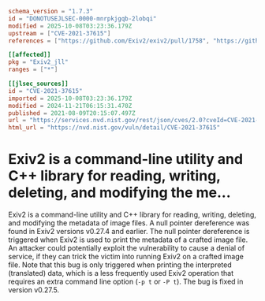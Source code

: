 ```toml
schema_version = "1.7.3"
id = "DONOTUSEJLSEC-0000-mnrpkjgqb-2lobqi"
modified = 2025-10-08T03:23:36.179Z
upstream = ["CVE-2021-37615"]
references = ["https://github.com/Exiv2/exiv2/pull/1758", "https://github.com/Exiv2/exiv2/security/advisories/GHSA-h9x9-4f77-336w", "https://lists.fedoraproject.org/archives/list/package-announce%40lists.fedoraproject.org/message/FMDT4PJB7P43WSOM3TRQIY3J33BAFVVE/", "https://lists.fedoraproject.org/archives/list/package-announce%40lists.fedoraproject.org/message/UYGDELIFFJWKUU7SO3QATCIXCZJERGAC/", "https://security.gentoo.org/glsa/202312-06", "https://github.com/Exiv2/exiv2/pull/1758", "https://github.com/Exiv2/exiv2/security/advisories/GHSA-h9x9-4f77-336w", "https://lists.fedoraproject.org/archives/list/package-announce%40lists.fedoraproject.org/message/FMDT4PJB7P43WSOM3TRQIY3J33BAFVVE/", "https://lists.fedoraproject.org/archives/list/package-announce%40lists.fedoraproject.org/message/UYGDELIFFJWKUU7SO3QATCIXCZJERGAC/", "https://security.gentoo.org/glsa/202312-06"]

[[affected]]
pkg = "Exiv2_jll"
ranges = ["*"]

[[jlsec_sources]]
id = "CVE-2021-37615"
imported = 2025-10-08T03:23:36.179Z
modified = 2024-11-21T06:15:31.470Z
published = 2021-08-09T20:15:07.497Z
url = "https://services.nvd.nist.gov/rest/json/cves/2.0?cveId=CVE-2021-37615"
html_url = "https://nvd.nist.gov/vuln/detail/CVE-2021-37615"
```

# Exiv2 is a command-line utility and C++ library for reading, writing, deleting, and modifying the me...

Exiv2 is a command-line utility and C++ library for reading, writing, deleting, and modifying the metadata of image files. A null pointer dereference was found in Exiv2 versions v0.27.4 and earlier. The null pointer dereference is triggered when Exiv2 is used to print the metadata of a crafted image file. An attacker could potentially exploit the vulnerability to cause a denial of service, if they can trick the victim into running Exiv2 on a crafted image file. Note that this bug is only triggered when printing the interpreted (translated) data, which is a less frequently used Exiv2 operation that requires an extra command line option (`-p t` or `-P t`). The bug is fixed in version v0.27.5.

